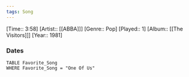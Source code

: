 ```yaml
---
tags: Song  
---
```

[Time:: 3:58]
[Artist:: [[ABBA]]]
[Genre:: Pop]
[Played:: 1]
[Album:: [[The Visitors]]]
[Year:: 1981]
### Dates
````dataview
TABLE Favorite_Song
WHERE Favorite_Song = "One Of Us"
````